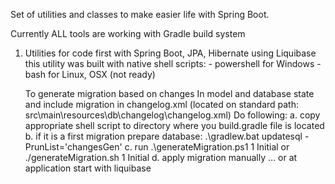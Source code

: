 Set of utilities and classes to make easier life with Spring Boot.

Currently ALL tools are working with Gradle build system

1.  Utilities for code first with Spring Boot, JPA, Hibernate using Liquibase
    this utility was built with native shell scripts:
        - powershell for Windows
        - bash for Linux, OSX (not ready)
    
    To generate migration based on changes In model and database state and 
    include migration in changelog.xml (located on standard path: src\main\resources\db\changelog\changelog.xml)
    Do following:
    a. copy appropriate shell script to directory where you build.gradle file is located
    b. if it is a first migration prepare database: .\gradlew.bat updatesql -PrunList='changesGen'
    c. run .\generateMigration.ps1 1 Initial or ./generateMigration.sh 1 Initial
    d. apply migration manually ... or at application start with liquibase